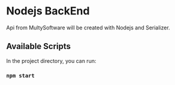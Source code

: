 # Nodejs BackEnd

Api from MultySoftware will be created with Nodejs and Serializer.

## Available Scripts

In the project directory, you can run:

### `npm start`

